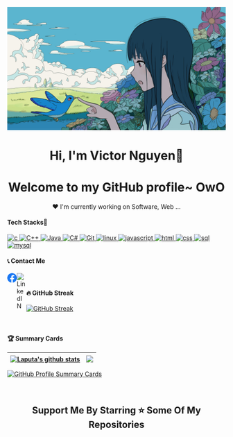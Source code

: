 
<p align="center">
  <a href="https://github.com/VictorNguyen-Dev" >
    <img src="banner.jpg" alt="Laputa Banner"></a>
</p>

<h1 align="center">Hi, I'm <a >Victor Nguyen</a>👋</h1>
<h1 align="center">Welcome to my GitHub profile~ OwO</h1>

<p align="center">❤ I'm currently working on Software, Web ...</p>

<p> <h4>Tech Stacks🧰</h4> </p>

<p align='center'>


<p align="left">
<a href="https://www.cprogramming.com/" target="_blank"> <img src="https://img.shields.io/badge/C-A8B9CC?style=for-the-badge&logo=c&logoColor=white" alt="c"/> </a>
<a href="https://isocpp.org/std/the-standard" target="_blank"> <img src="https://img.shields.io/badge/C++-00599C.svg?style=for-the-badge&logo=C++&logoColor=white" alt="C++"/> </a>
<a href="https://www.java.com" target="_blank"> <img src="https://img.shields.io/badge/Java-ED8B00?style=for-the-badge&logo=java&logoColor=white" alt="Java"/> </a> 
  <a href="#" target="_blank"> <img src="https://img.shields.io/badge/c%23-%23239120.svg?style=for-the-badge&logo=c-sharp&logoColor=white" alt="C#"/> </a>
<a href="https://git-scm.com/" target="_blank"> <img src="https://img.shields.io/badge/Git-F05032.svg?style=for-the-badge&logo=Git&logoColor=white" alt="Git"/> </a>
<a href="https://www.linux.org/" target="_blank"> <img src="https://img.shields.io/badge/Linux-FCC624.svg?style=for-the-badge&logo=Linux&logoColor=black" alt="linux"/> </a>
 <a href="https://www.javascript.com/" target="_blank"> <img src="https://img.shields.io/badge/JavaScript-F7DF1E.svg?style=for-the-badge&logo=JavaScript&logoColor=white" alt="javascript"/> </a>
 <a href="#" target="_blank"> <img src="https://img.shields.io/badge/HTML5-E34F26.svg?style=for-the-badge&logo=HTML5&logoColor=white" alt="html"/> </a>
 <a href="#" target="_blank"> <img src="https://img.shields.io/badge/CSS3-1572B6.svg?style=for-the-badge&logo=CSS3&logoColor=white" alt="css"/> </a>
 <a href="#" target="_blank"> <img src="https://img.shields.io/badge/Microsoft%20SQL%20Server-CC2927?style=for-the-badge&logo=microsoft%20sql%20server&logoColor=white" alt="sql"/> </a>
 <a href="#" target="_blank"> <img src="https://img.shields.io/badge/MySQL-4479A1.svg?style=for-the-badge&logo=MySQL&logoColor=white" alt="mysql"/> </a>
  
<p> <h4>📞 Contact Me</h4> </p>
<a href="https://www.facebook.com/nguyencong.1606">
  <img align="left" alt="Instagram" width="22px" src="/img/Facebook_logo.svg" />
</a>
<a href="https://www.linkedin.com/in/victornguyencontact/">
  <img align="left" alt="LinkedIN" width="22px" src="https://upload.wikimedia.org/wikipedia/commons/thumb/8/81/LinkedIn_icon.svg/2048px-LinkedIn_icon.svg.png" />
</a>
<br>
<p> <h4>🔥 GitHub Streak</h4> </p>
<a href="https://git.io/streak-stats"><img src="https://streak-stats.demolab.com?user=VictorNguyen-Dev" alt="GitHub Streak" /></a>
<p> 
<br>
<p> <h4>🏆 Summary Cards</h4> </p>

| <a href="https://github.com/VictorNguyen-Dev"><img align="center" src="https://github-readme-stats.vercel.app/api?username=VictorNguyen-Dev&show_icons=true&include_all_commits=true&theme=default&hide_border=true" alt="Laputa's github stats" /></a> | <a href="https://github.com/VictorNguyen-Dev"><img align="center" src="https://github-readme-stats.vercel.app/api/top-langs/?username=VictorNguyen-Dev&layout=compact&theme=default&hide_border=true" /></a> |
| ------------- | ------------- |


<a href="https://github.com/VictorNguyen-Dev" >
<p> 

![GitHub Profile Summary Cards](http://github-profile-summary-cards.vercel.app/api/cards/profile-details?username=VictorNguyen-Dev&theme=nord_bright)
</p></a>
<br>

<h2 align='center'>Support Me By Starring ⭐ Some Of My Repositories</h2>
<br>



